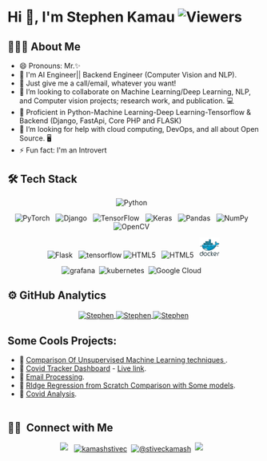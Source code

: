 
# Hi 👋, I'm Stephen Kamau  ![Viewers](https://komarev.com/ghpvc/?username=Stephen-Kamau&style=for-the-badge)

## 👨🏻‍💻 About Me
- 😄 Pronouns: Mr.✨
- 🔰 I'm AI Engineer|| Backend Engineer (Computer Vision and NLP).
-  🤖 Just give me a call/email, whatever you want!
- 👯 I’m looking to collaborate on Machine Learning/Deep Learning, NLP, and Computer vision projects; research work, and publication. 💻
- 🛄 Proficient in Python-Machine Learning-Deep Learning-Tensorflow & Backend (Django, FastApi, Core PHP and FLASK) 
- 🤔 I’m looking for help with cloud computing, DevOps, and all about Open Source. 🖥
- ⚡ Fun fact: I'm an Introvert

 
## 🛠 Tech Stack

<p align="center">
  <img alt="Python" src="https://img.shields.io/badge/python-%2314354C.svg?style=for-the-badge&logo=python&logoColor=white"/> &nbsp

</p>
<p align="center">
  <img alt="PyTorch" src="https://img.shields.io/badge/PyTorch-%23EE4C2C.svg?style=for-the-badge&logo=PyTorch&logoColor=white"/> &nbsp 
  <img alt="Django" src="https://img.shields.io/badge/django-%23092E20.svg?style=for-the-badge&logo=django&logoColor=white"/> &nbsp
  <img alt="TensorFlow" src="https://img.shields.io/badge/TensorFlow-%23FF6F00.svg?style=for-the-badge&logo=TensorFlow&logoColor=white"/> &nbsp
  <img alt="Keras" src="https://img.shields.io/badge/Keras-%23D00000.svg?style=for-the-badge&logo=Keras&logoColor=white"/> &nbsp
  <img alt="Pandas" src="https://img.shields.io/badge/pandas-%23150458.svg?style=for-the-badge&logo=pandas&logoColor=white"/> &nbsp
  <img alt="NumPy" src="https://img.shields.io/badge/numpy-%23013243.svg?style=for-the-badge&logo=numpy&logoColor=white"/> &nbsp
  <img alt="OpenCV" src="https://img.shields.io/badge/opencv-%23white.svg?style=for-the-badge&logo=opencv&logoColor=white"/> &nbsp
</p>
<p align="center">
  <img alt="Flask" src="https://img.shields.io/badge/flask-%23000.svg?style=for-the-badge&logo=flask&logoColor=white"/> &nbsp
  <img src="https://www.vectorlogo.zone/logos/tensorflow/tensorflow-icon.svg" alt="tensorflow" width="40" height="40"/>
  <img alt="HTML5" src="https://img.shields.io/badge/html5-%23E34F26.svg?style=for-the-badge&logo=html5&logoColor=white"/> &nbsp
  <img alt="HTML5" src="https://img.shields.io/badge/html5-%23E34F26.svg?style=for-the-badge&logo=html5&logoColor=white"/> &nbsp
  <img src="https://raw.githubusercontent.com/devicons/devicon/master/icons/docker/docker-original-wordmark.svg" alt="docker" width="40" height="40"/>
 </p>

<p align="center">
   <img src="https://www.vectorlogo.zone/logos/grafana/grafana-icon.svg" alt="grafana" width="40" height="40"/>&nbsp
    <img src="https://www.vectorlogo.zone/logos/kubernetes/kubernetes-icon.svg" alt="kubernetes" width="40" height="40"/>&nbsp
    <img alt="Google Cloud" src="https://img.shields.io/badge/GoogleCloud-%234285F4.svg?style=for-the-badge&logo=google-cloud&logoColor=white"/> &nbsp
</p>

## ⚙️ GitHub Analytics


<p align="center">
  <a href="https://github.com/Stephen-Kamau">
    <img height="160em" src="https://github-readme-stats.vercel.app/api?username=Stephen-Kamau&show_icons=true&theme=dark&count_private=true&include_all_commits=true&locale=en" alt="Stephen" align="center"/>
    <img height="160em" src="https://github-readme-streak-stats.herokuapp.com/?user=Stephen-Kamau&theme=dark" alt="Stephen" align="center"/>
   <img height="160em" src="https://github-readme-stats.vercel.app/api/top-langs/?username=Stephen-Kamau&langs_count=5&theme=tokyonight" alt="Stephen" align="center"/>
  </a>
</p>

## Some Cools Projects:
- 🔰 [Comparison Of Unsupervised Machine Learning techniques ](https://github.com/Stephen-Kamau/Unsupervised_learning_algorithm_comparisons).
- 🔰 [Covid Tracker Dashboard](https://github.com/Stephen-Kamau/covid19_dash_app) - [Live link](http://covidtracker2021.herokuapp.com/).
- 🔰 [Email Processing](https://github.com/Stephen-Kamau/Email_processing-and-cleaning).
- 🔰 [RIdge Regression from Scratch Comparison with Some models](https://github.com/Stephen-Kamau/Ridge_regression_From_scratch_comparison_with_other).
- 🔰 [Covid Analysis](https://github.com/Stephen-Kamau/Covid19_Analysis).<br><br>


## 🤝🏻 &nbsp;Connect with Me

<p align="center">
  <a href="mailto:stiveckamash@gmail.com" target="_blank"><img src="https://img.shields.io/badge/Gmail-D14836?style=for-the-badge&logo=gmail&logoColor=white"/></a> &nbsp
   <a href="https://twitter.com/kamashstivec" target="_blank"><img align="center" src="https://img.shields.io/badge/Twitter-1DA1F2?style=for-the-badge&logo=twitter&logoColor=white" alt="kamashstivec" /></a>&nbsp
<a href="https://medium.com/@stiveckamash" target="_blank"><img align="center" src="https://img.shields.io/badge/Medium-12100E?style=for-the-badge&logo=medium&logoColor=white" alt="@stiveckamash"  /></a>&nbsp
  <a href="https://www.linkedin.com/in/stiveckamash" target="_blank"><img src="https://img.shields.io/badge/LinkedIn-0A66C2?style=for-the-badge&logo=LinkedIn&logoColor=white"/></a> &nbsp
  
</p>


<!--
<p align="right">
  <a href="https://github.com/120180">
    <img src="https://komarev.com/ghpvc/?username=KhaledAbuNada-AI&label=Views&color=0e75b6&style=flat-square" alt="skaurl"/>
  </a>
</p>
-->
<!--
**KhaledAbuNada-AI/KhaledAbuNada-AI** is a ✨ _special_ ✨ repository because its `README.md` (this file) appears on your GitHub profile.

Here are some ideas to get you started:

- 🔭 I’m currently working on ...
- 🌱 I’m currently learning ...
- 👯 I’m looking to collaborate on ...
- 🤔 I’m looking for help with ...
- 💬 Ask me about ...
- 📫 How to reach me: ...
- 😄 Pronouns: ...
- ⚡ Fun fact: ...
-->

<!--
### Hi there <img src="https://raw.githubusercontent.com/MartinHeinz/MartinHeinz/master/wave.gif" width="35px"> visitor number ![Visitor Count](https://profile-counter.glitch.me/Stephen-Kamau/count.svg)
- 😄 Pronouns: Mr.✨
- 🔰  Machine Learning Engineer 
- 🤖 Ex Chairman CIT Club MMU || GDSC Lead MMU
- 🔭 I’m currently working on Computer Vision-Deep Learning interference  and NLP application models. 
- 🌱 I’m currently learning Web development, AR/VR, and Artificial Intelligence.
- 💬 Ask me about Data Science, Computer Vision, and NLP staffs
- 💨 Check out my web  https://www.linkedin.com/in/stiveckamash
- 👯 I’m looking to collaborate on Machine Learning/Deep Learning, NLP and Computer vision projects; research work and publication. 💻
- 🛄 Proficient in Python-Machine Learning-Deep Learning-Tensorflow & Backend (Django, FastApi, Core PHP and FLASK) 
- 🤔 I’m looking for help with cloud computing, DevOps, and all about Open Source. 🖥
- ⚡ Fun fact: I'm an Introvert
- 📫 Reach out @stiveckamash@gmail.com ♾ <br><br>

### Some Cools Project done Include:
- 🔰 [Comparison Of Unsupervised Machine Learning techniques ](https://github.com/Stephen-Kamau/Unsupervised_learning_algorithm_comparisons).
- 🔰 [Covid Tracker Dashboard](https://github.com/Stephen-Kamau/covid19_dash_app) - [Live link](http://covidtracker2021.herokuapp.com/).
- 🔰 [Email Processing](https://github.com/Stephen-Kamau/Email_processing-and-cleaning).
- 🔰 [RIdge Regression from Scratch Comparison with Some models](https://github.com/Stephen-Kamau/Ridge_regression_From_scratch_comparison_with_other).
- 🔰 [Covid Analysis](https://github.com/Stephen-Kamau/Covid19_Analysis).<br><br><br><br>
  and many more on the Repos..<br><br>


## Tools and Technologies

<code><img height="50" style="margin-left:5px; " src="https://www.vectorlogo.zone/logos/python/python-ar21.svg"></code>
<code><img height="50" src="https://www.vectorlogo.zone/logos/djangoproject/djangoproject-ar21.svg"></code>
<code><img height="50" src="https://www.vectorlogo.zone/logos/pocoo_flask/pocoo_flask-ar21.svg"></code>
<code><img height="50" src="https://www.vectorlogo.zone/logos/elastic/elastic-ar21.svg"></code>
<code><img height="50" src="https://www.vectorlogo.zone/logos/redis/redis-ar21.svg"></code>
<code><img height="50" src="https://www.vectorlogo.zone/logos/postgresql/postgresql-horizontal.svg"></code>
<code><img height="50" src="https://www.vectorlogo.zone/logos/github/github-ar21.svg"></code>
<code><img height="50" src="https://www.vectorlogo.zone/logos/atlassian_jira/atlassian_jira-ar21.svg"></code>
<code><img height="50" src="https://www.vectorlogo.zone/logos/getpostman/getpostman-ar21.svg"></code>
<code><img height="50" src="https://www.vectorlogo.zone/logos/mongodb/mongodb-ar21.svg"></code>
<code><img height="50" src="https://www.vectorlogo.zone/logos/rabbitmq/rabbitmq-ar21.svg"></code>
<code><img height="50" src="https://www.vectorlogo.zone/logos/heroku/heroku-ar21.svg"></code>
<code><img height="50" src="https://www.vectorlogo.zone/logos/docker/docker-ar21.svg"></code>
<code><img height='50' src='https://www.vectorlogo.zone/logos/amazon_aws/amazon_aws-ar21.svg'></code>
<br><br>

<!--  ![Steve's github stats](https://github-readme-stats.vercel.app/api?username=Stephen-Kamau&show_icons=true&theme=radical)
 
 [![Top Languages](https://github-readme-stats.vercel.app/api/top-langs/?username=Stephen-Kamau&layout=compact)](https://github.com/Stephen-Kamau/github-readme-stats) -->
 <!--
 [![My GitHub Stats](https://github-readme-stats.vercel.app/api/?username=Stephen-Kamau&count_private=true&theme=tokyonight&showicons=true)]()
[![My GitHub Language Stats](https://github-readme-stats.vercel.app/api/top-langs/?username=Stephen-Kamau&langs_count=5&theme=tokyonight)]()

<br>
# 📫 How to reach me: 

[gmail](stiveckamash@gmail.com)

[LinkedIn](https://www.linkedin.com/in/stiveckamash/)

[Twitter](https://twitter.com/KamashStivec)

[Facebook](https://www.facebook.com/stiveckamash)

-->
